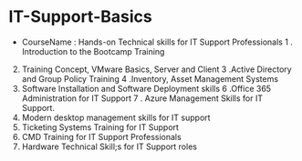 # IT-Support-Basics
- CourseName : Hands-on Technical skills for IT Support Professionals
1 . Introduction to the Bootcamp Training
2. Training Concept, VMware Basics, Server and Client
3 .Active Directory and Group Policy Training
4 .Inventory, Asset Management Systems
5. Software Installation and Software Deployment skills
6 .Office 365 Administration for IT Support
7 . Azure Management Skills for IT Support.
8. Modern desktop management skills for IT support
9. Ticketing Systems Training for IT Support
10. CMD Training for IT Support Professionals
11. Hardware Technical Skill;s for IT Support roles
